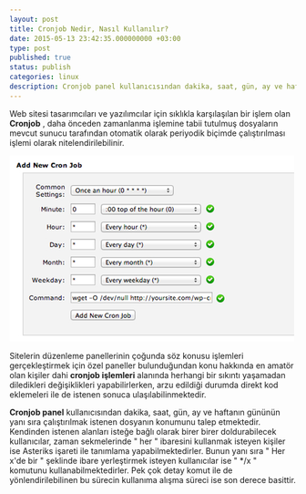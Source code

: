 ```yaml
---
layout: post
title: Cronjob Nedir, Nasıl Kullanılır?
date: 2015-05-13 23:42:35.000000000 +03:00
type: post
published: true
status: publish
categories: linux
description: Cronjob panel kullanıcısından dakika, saat, gün, ay ve haftanın gününün yanı sıra çalıştırılmak istenen dosyanın konumunu talep etmektedir
---
```

Web sitesi tasarımcıları ve yazılımcılar için sıklıkla karşılaşılan bir işlem olan **Cronjob** , daha önceden zamanlanma işlemine tabii tutulmuş dosyaların mevcut sunucu tarafından otomatik olarak periyodik biçimde çalıştırılması işlemi olarak nitelendirilebilinir.

![cronjoyenigorsel](/assets/cronjoyenigorsel_kkvqch.jpg)

Sitelerin düzenleme panellerinin çoğunda söz konusu işlemleri gerçekleştirmek için özel paneller bulunduğundan konu hakkında en amatör olan kişiler dahi **cronjob işlemleri** alanında herhangi bir sıkıntı yaşamadan diledikleri değişiklikleri yapabilirlerken, arzu edildiği durumda direkt kod eklemeleri ile de istenen sonuca ulaşılabilinmektedir.

**Cronjob panel** kullanıcısından dakika, saat, gün, ay ve haftanın gününün yanı sıra çalıştırılmak istenen dosyanın konumunu talep etmektedir. Kendinden istenen alanları isteğe bağlı olarak birer birer doldurabilecek kullanıcılar, zaman sekmelerinde " her " ibaresini kullanmak isteyen kişiler ise Asteriks işareti ile tanımlama yapabilmektedirler. Bunun yanı sıra " Her x'de bir " şeklinde ibare yerleştirmek isteyen kullanıcılar ise " \*/x " komutunu kullanabilmektedirler. Pek çok detay komut ile de yönlendirilebilinen bu sürecin kullanıma alışma süreci ise son derece basittir.
